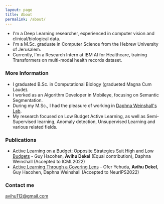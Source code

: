 ```yaml
---
layout: page
title: About
permalink: /about/
---
```


- I'm a Deep Learning researcher, experienced in computer vision and clinical/biological data.
- I'm a M.Sc. graduate in Computer Science from the Hebrew University of Jerusalem.
- Currently, I'm a Research Intern at IBM AI for Healthcare, training Transformers on multi-modal health records dataset.

### More Information
- I graduated B.Sc. in Computational Biology (gradueted Magna Cum Laude).
- I worked as an Algorithm Developer in Mobileye, focusing on Semantic Segmentation.
- During my M.Sc., I had the pleasure of working in [Daphna Weinshall's Lab](https://www.cs.huji.ac.il/~daphna/).
- My research focused on Low Budget Active Learning, as well as Semi-Supervised learning, Anomaly detection, Unsupervised Learning and various related fields.


### Publications
- [Active Learning on a Budget: Opposite Strategies Suit High and Low Budgets](https://arxiv.org/abs/2202.02794) - Guy Hacohen, **Avihu Dekel** (Equal contribution), Daphna Weinshall (Accepted to ICML2022)
- [Active Learning Through a Covering Lens](https://arxiv.org/abs/2205.11320) - Ofer Yehuda, **Avihu Dekel**, Guy Hacohen, Daphna Weinshall (Accepted to NeurIPS2022)


### Contact me

[avihu112@gmail.com](mailto:avihu112@gmail.com)
